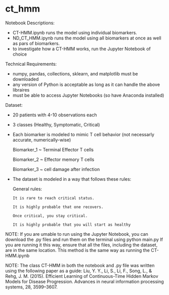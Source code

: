 # ct_hmm
  
Notebook Descriptions:
- CT-HMM.ipynb runs the model using individual biomarkers.
- ND_CT_HMM.ipynb runs the model using all biomarkers at once as well as pars of biomarkers.
- to investigate how a CT-HMM works, run the Jupyter Notebook of choice
  
Technical Requirements:
- numpy, pandas, collections, sklearn, and matplotlib must be downloaded
- any version of Python is acceptable as long as it can handle the above libraires
- must be able to access Jupyter Notebooks (so have Anaconda installed)

Dataset:
- 20 patients with 4-10 observations each
- 3 classes (Healthy, Symptomatic, Critical)
- Each biomarker is modeled to mimic T cell behavior (not necessarly accurate, numerically-wise)
  
    Biomarker_1 ~ Terminal Effector T cells
  
    Biomarker_2 ~ Effector memory T cells
  
    Biomarker_3 ~ cell damage after infection
  
- The dataset is modeled in a way that follows these rules:
  
    General rules:
  
      It is rare to reach critical status.
  
      It is highly probable that one recovers.
  
      Once critical, you stay critical.
  
      It is highly probable that you will start as healthy

NOTE: If you are umable to run using the Jupyter Notebook, you can download the .py files and run them on the terminal using python main.py
If you are running it this way, ensure that all the files, including the dataset, are in the same location.
This method is the same way as running the CT-HMM.ipynb

NOTE: The class CT-HMM in both the notebook and .py file was written using the following paper as a guide:
Liu, Y. Y., Li, S., Li, F., Song, L., & Rehg, J. M. (2015). Efficient Learning of Continuous-Time Hidden Markov Models for Disease Progression. Advances in neural information processing systems, 28, 3599–3607.

